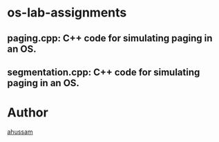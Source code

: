 # os-lab-assignments

## paging.cpp: C++ code for simulating paging in an OS. 
## segmentation.cpp: C++ code for simulating paging in an OS.

# Author
[ahussam](https://github.com/ahussam)
